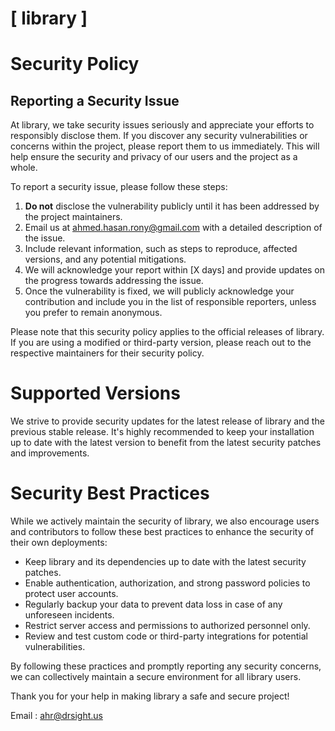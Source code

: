 # [ library ]

# Security Policy

## Reporting a Security Issue

At library, we take security issues seriously and appreciate your efforts to responsibly disclose them. If you discover any security vulnerabilities or concerns within the project, please report them to us immediately. This will help ensure the security and privacy of our users and the project as a whole.

To report a security issue, please follow these steps:

1. **Do not** disclose the vulnerability publicly until it has been addressed by the project maintainers.
2. Email us at [ahmed.hasan.rony@gmail.com](mailto:ahmed.hasan.rony@gmail.com) with a detailed description of the issue.
3. Include relevant information, such as steps to reproduce, affected versions, and any potential mitigations.
4. We will acknowledge your report within [X days] and provide updates on the progress towards addressing the issue.
5. Once the vulnerability is fixed, we will publicly acknowledge your contribution and include you in the list of responsible reporters, unless you prefer to remain anonymous.

Please note that this security policy applies to the official releases of library. If you are using a modified or third-party version, please reach out to the respective maintainers for their security policy.

# Supported Versions

We strive to provide security updates for the latest release of library and the previous stable release. It's highly recommended to keep your installation up to date with the latest version to benefit from the latest security patches and improvements.

# Security Best Practices

While we actively maintain the security of library, we also encourage users and contributors to follow these best practices to enhance the security of their own deployments:

- Keep library and its dependencies up to date with the latest security patches.
- Enable authentication, authorization, and strong password policies to protect user accounts.
- Regularly backup your data to prevent data loss in case of any unforeseen incidents.
- Restrict server access and permissions to authorized personnel only.
- Review and test custom code or third-party integrations for potential vulnerabilities.

By following these practices and promptly reporting any security concerns, we can collectively maintain a secure environment for all library users.

Thank you for your help in making library a safe and secure project!

Email : [ahr@drsight.us](mailto:ahr@drsight.us)


